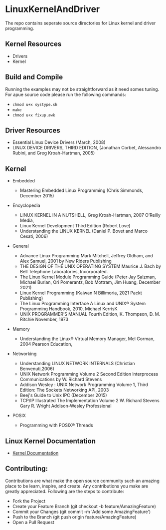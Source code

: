 # LinuxKernelAndDriver

 The repo contains seperate source directories for Linux kernel and driver programming.



Kernel Resources
----------------
- Drivers
- Kernel 



Build and Compile
----------------
Running the examples may not be straightforward as it need somes tuning. For apue source code please run the following commands:
- `chmod u+x systype.sh`
- `make` 
- `chmod u+x fixup.awk`


Driver Resources
----------------
- Essential Linux Device Drivers (March, 2008)
- LINUX DEVICE DRIVERS, THIRD EDITION, (Jonathan Corbet, Alessandro Rubini, and Greg Kroah-Hartman, 2005)





Kernel
-------------

- Embedded
  - Mastering Embedded Linux Programming (Chris Simmonds, December 2015)
         

         
- Encyclopedia
  - LINUX KERNEL IN A NUTSHELL, Greg Kroah-Hartman, 2007 O’Reilly Media,
  - Linux Kernel Development Third Edition (Robert Love)
  - Understanding the LINUX KERNEL (Daniel P. Bovet and Marco Cesati, 2006)



- General
  - Advance Linux Programming Mark Mitchell, Jeffrey Oldham, and Alex Samuel, 2001 by New Riders Publishing
  - THE DESIGN OF THE UNIX OPERATING SYSTEM Maurice J. Bach by Bell Telephone Laboratories, Incorporated.
  - The Linux Kernel Module Programming Guide (Peter Jay Salzman, Michael Burian, Ori Pomerantz, Bob Mottram, Jim Huang, December 2021)
  - Linux Kernel Programming (Kaiwan N Billimoria, 2021 Packt Publishing)
  - The Linux Programming Interface A Linux and UNIX® System Programming Handbook, 2010, Michael KerrisK    
  - UNIX PROGRAMMER’S MANUAL Fourth Edition, K. Thompson, D. M. Ritchie November, 1973


- Memory
  - Understanding the Linux® Virtual Memory Manager, Mel Gorman, 2004 Pearson Education,


- Networking
  - Understanding LINUX NETWORK INTERNALS  (Christian Benvenuti,2006)
  - UNIX Network Programming Volume 2 Second Edition lnterprocess Communications by W. Richard Stevens
  - Addison Wesley : UNIX Network Programming Volume 1, Third Edition: The Sockets Networking API, 2003
  - Beej's Guide to Unix IPC (December 2015)
  - TCP/IP Illustrated The Implementation Volume 2 W. Richard Stevens Gary R. Wright Addison-Wesley Professional




- POSIX
  - Programming with POSIX® Threads




Linux Kernel Documentation
--------------------------

- [Kernel Documentation](https://www.kernel.org/doc/html/latest/)


Contributing:
-------------

Contributions are what make the open source community such an amazing place to be learn, inspire, and create. Any contributions you make are greatly appreciated. Following are the steps to contribute:

- Fork the Project
- Create your Feature Branch (git checkout -b feature/AmazingFeature)
- Commit your Changes (git commit -m 'Add some AmazingFeature')
- Push to the Branch (git push origin feature/AmazingFeature)
- Open a Pull Request
